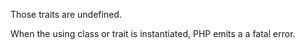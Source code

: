 Those traits are undefined. 

When the using class or trait is instantiated, PHP emits a a fatal error.

<?php

use Composer/Component/someTrait as externalTrait;

trait t {
    function foo() {}
}

// This class uses trait that are all known
class hasOnlyDefinedTrait {
    use t, externalTrait;
}

// This class uses trait that are unknown
class hasUndefinedTrait {
    use unknownTrait, t, externalTrait;
}
?>

